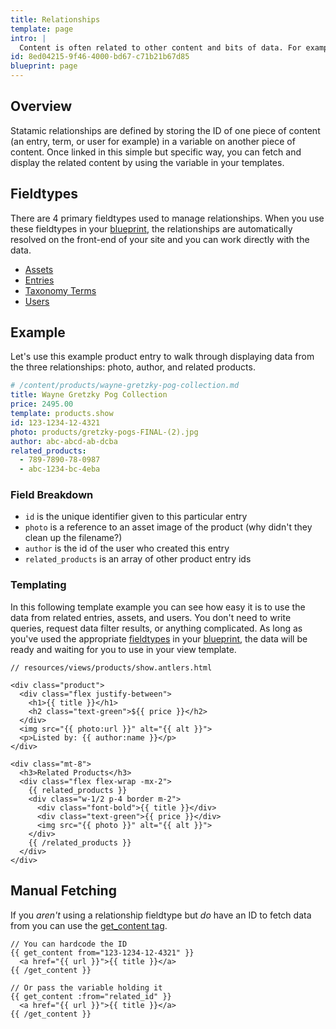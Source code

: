 ```yaml
---
title: Relationships
template: page
intro: |
  Content is often related to other content and bits of data. For example, a blog post may have an author and 3 other recommended posts. A product may have a brand and a category. A hot dog may have a bun and some mustard.
id: 8ed04215-9f46-4000-bd67-c71b21b67d85
blueprint: page
---
```

## Overview

Statamic relationships are defined by storing the ID of one piece of content (an entry, term, or user for example) in a variable on another piece of content. Once linked in this simple but specific way, you can fetch and display the related content by using the variable in your templates.

## Fieldtypes

There are 4 primary fieldtypes used to manage relationships. When you use these fieldtypes in your [blueprint](/blueprints), the relationships are automatically resolved on the front-end of your site and you can work directly with the data.

- [Assets](/fieldtypes/assets)
- [Entries](/fieldtypes/entries)
- [Taxonomy Terms](/fieldtypes/terms)
- [Users](/fieldtypes/users)


## Example

Let's use this example product entry to walk through displaying data from the three relationships: photo, author, and related products.

``` yaml
# /content/products/wayne-gretzky-pog-collection.md
title: Wayne Gretzky Pog Collection
price: 2495.00
template: products.show
id: 123-1234-12-4321
photo: products/gretzky-pogs-FINAL-(2).jpg
author: abc-abcd-ab-dcba
related_products:
  - 789-7890-78-0987
  - abc-1234-bc-4eba
```

### Field Breakdown
- `id` is the unique identifier given to this particular entry
- `photo` is a reference to an asset image of the product (why didn't they clean up the filename?)
- `author` is the id of the user who created this entry
- `related_products` is an array of other product entry ids

### Templating

In this following template example you can see how easy it is to use the data from related entries, assets, and users. You don't need to write queries, request data filter results, or anything complicated. As long as you've used the appropriate [fieldtypes](#fieldtypes) in your [blueprint](/blueprints), the data will be ready and waiting for you to use in your view template.

```
// resources/views/products/show.antlers.html

<div class="product">
  <div class="flex justify-between">
    <h1>{{ title }}</h1>
    <h2 class="text-green">${{ price }}</h2>
  </div>
  <img src="{{ photo:url }}" alt="{{ alt }}">
  <p>Listed by: {{ author:name }}</p>
</div>

<div class="mt-8">
  <h3>Related Products</h3>
  <div class="flex flex-wrap -mx-2">
    {{ related_products }}
    <div class="w-1/2 p-4 border m-2">
      <div class="font-bold">{{ title }}</div>
      <div class="text-green">{{ price }}</div>
      <img src="{{ photo }}" alt="{{ alt }}">
    </div>
    {{ /related_products }}
  </div>
</div>
```

## Manual Fetching

If you _aren't_ using a relationship fieldtype but _do_ have an ID to fetch data from you can use the [get_content tag](/tags/get_content).

```
// You can hardcode the ID
{{ get_content from="123-1234-12-4321" }}
  <a href="{{ url }}">{{ title }}</a>
{{ /get_content }}

// Or pass the variable holding it
{{ get_content :from="related_id" }}
  <a href="{{ url }}">{{ title }}</a>
{{ /get_content }}
```
